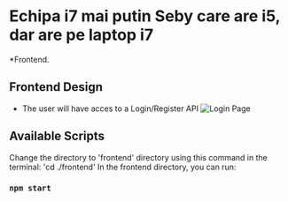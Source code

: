 # Echipa i7 mai putin Seby care are i5, dar are pe laptop i7

*Frontend.

## Frontend Design 
- The user will have acces to a Login/Register API
 ![Login Page](https://github.com/skls1337/anonymous-grading-app/blob/master/screenshots/Login%20Page.png)

## Available Scripts
Change the directory to 'frontend' directory using this command in the terminal: 'cd ./frontend'
In the frontend directory, you can run:

### `npm start`
